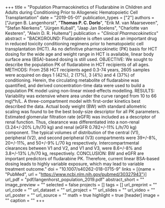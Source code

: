 +++
title = "Population Pharmacokinetics of Fludarabine in Children and Adults during Conditioning Prior to Allogeneic Hematopoietic Cell Transplantation"
date = "2019-05-01"
publication_types = ["2"]
authors = ["Jurgen B. Langenhorst", "**Thomas P. C. Dorlo**", "Erik M. van Maarseveen", "Stefan Nierkens", "J&uuml;rgen Kuball", "Jaap Jan Boelens", "Charlotte van Kesteren", "Alwin D. R. Huitema"]
publication = "_Clinical Pharmacokinetics_"
abstract = "BACKGROUND: Fludarabine is often used as an important drug in reduced toxicity conditioning regimens prior to hematopoietic cell transplantation (HCT). As no definitive pharmacokinetic (PK) basis for HCT dosing for the wide age and weight range in HCT is available, linear body surface area (BSA)-based dosing is still used. OBJECTIVE: We sought to describe the population PK of fludarabine in HCT recipients of all ages. METHODS: From 258 HCT recipients aged 0.3-74 years, 2605 samples were acquired on days 1 (42%), 2 (17%), 3 (4%) and 4 (37%) of conditioning. Herein, the circulating metabolite of fludarabine was quantified, and derived concentration-time data were used to build a population PK model using non-linear mixed-effects modelling. RESULTS: Variability was extensive where area under the curve ranged from 10 to 66 mg\\*h/L. A three-compartment model with first-order kinetics best described the data. Actual body weight (BW) with standard allometric scaling was found to be the best body-size descriptor for all PK parameters. Estimated glomerular filtration rate (eGFR) was included as a descriptor of renal function. Thus, clearance was differentiated into a non-renal (3.24+/-20% L/h/70 kg) and renal (eGFR 0.782+/-11% L/h/70 kg) component. The typical volumes of distribution of the central (V1), peripheral (V2), and second peripheral (V3) compartments were 39+/-8%, 20+/-11%, and 50+/-9% L/70 kg respectively. Intercompartmental clearances between V1 and V2, and V1 and V3, were 8.6+/-8% and 3.8+/-13% L/h/70 kg, respectively. CONCLUSION: BW and eGFR are important predictors of fludarabine PK. Therefore, current linear BSA-based dosing leads to highly variable exposure, which may lead to variable treatment outcome."
doi = "10.1007/s40262-018-0715-9"
links = [{name = "PubMed", url = "https://www.ncbi.nlm.nih.gov/pubmed/30327943"}]
url_pdf = "pdf/langenhorst_population_2019.pdf"
abstract_short = ""
image_preview = ""
selected = false
projects = []
tags = []
url_preprint = ""
url_code = ""
url_dataset = ""
url_project = ""
url_slides = ""
url_video = ""
url_poster = ""
url_source = ""
math = true
highlight = true
[header]
image = ""
caption = ""
+++
